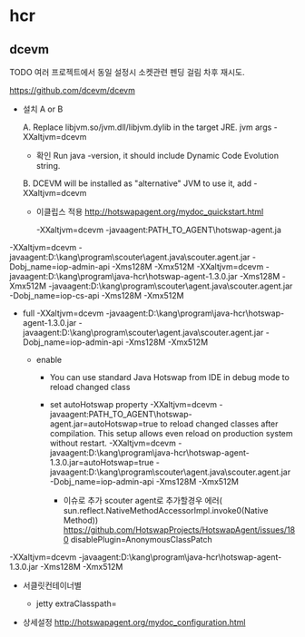 # hcr



## dcevm

TODO 여러 프로젝트에서 동일 설정시 소켓관련 펜딩 걸림 
	차후 재시도.

https://github.com/dcevm/dcevm


- 설치
A or B

  A. Replace libjvm.so/jvm.dll/libjvm.dylib in the target JRE. 
	jvm args
	-XXaltjvm=dcevm

  - 확인
  Run java -version, it should include Dynamic Code Evolution string.

  B. DCEVM will be installed as "alternative" JVM
     to use it, add -XXaltjvm=dcevm

  - 이클립스 적용
	http://hotswapagent.org/mydoc_quickstart.html

	-XXaltjvm=dcevm -javaagent:PATH_TO_AGENT\hotswap-agent.ja


-XXaltjvm=dcevm -javaagent:D:\kang\program\scouter\agent.java\scouter.agent.jar -Dobj_name=iop-admin-api -Xms128M -Xmx512M
	-XXaltjvm=dcevm -javaagent:D:\kang\program\java-hcr\hotswap-agent-1.3.0.jar -Xms128M -Xmx512M
	-javaagent:D:\kang\program\scouter\agent.java\scouter.agent.jar -Dobj_name=iop-cs-api -Xms128M -Xmx512M


- full
-XXaltjvm=dcevm -javaagent:D:\kang\program\java-hcr\hotswap-agent-1.3.0.jar -javaagent:D:\kang\program\scouter\agent.java\scouter.agent.jar -Dobj_name=iop-admin-api -Xms128M -Xmx512M

	- enable
		- You can use standard Java Hotswap from IDE in debug mode to reload changed class
		- set autoHotswap property -XXaltjvm=dcevm -javaagent:PATH_TO_AGENT\hotswap-agent.jar=autoHotswap=true to reload changed classes after compilation. This setup allows even reload on production system without restart.
			-XXaltjvm=dcevm -javaagent:D:\kang\program\java-hcr\hotswap-agent-1.3.0.jar=autoHotswap=true -javaagent:D:\kang\program\scouter\agent.java\scouter.agent.jar -Dobj_name=iop-admin-api -Xms128M -Xmx512M

			- 이슈로 추가
			  scouter agent로 추가할경우 에러( sun.reflect.NativeMethodAccessorImpl.invoke0(Native Method))
				https://github.com/HotswapProjects/HotswapAgent/issues/180
				disablePlugin=AnonymousClassPatch

-XXaltjvm=dcevm -javaagent:D:\kang\program\java-hcr\hotswap-agent-1.3.0.jar -Xms128M -Xmx512M

- 서클릿컨테이너별
	- jetty 
		extraClasspath=



-  상세설정
http://hotswapagent.org/mydoc_configuration.html

